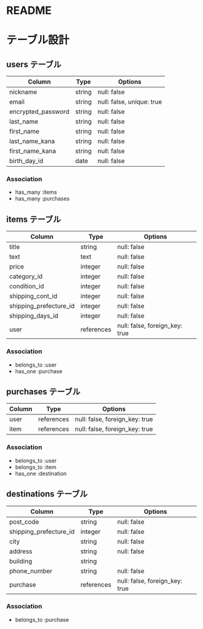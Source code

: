 # README

# テーブル設計

## users テーブル

| Column             | Type   | Options     |
| ------------------ | ------ | ----------- |
| nickname           | string | null: false |
| email              | string | null: false, unique: true |
| encrypted_password | string | null: false |
| last_name          | string | null: false |
| first_name         | string | null: false |
| last_name_kana     | string | null: false |
| first_name_kana    | string | null: false |
| birth_day_id       | date   | null: false |

### Association

- has_many :items
- has_many :purchases


## items テーブル

| Column                 | Type       | Options     |
| ---------------------- | ---------- | ----------- |
| title                  | string     | null: false |
| text                   | text       | null: false |
| price                  | integer    | null: false |
| category_id            | integer    | null: false |
| condition_id           | integer    | null: false |
| shipping_cont_id       | integer    | null: false |
| shipping_prefecture_id | integer    | null: false |
| shipping_days_id       | integer    | null: false |
| user                   | references | null: false, foreign_key: true |

### Association

- belongs_to :user
- has_one :purchase


##  purchases テーブル

| Column                      | Type       | Options                        |
| --------------------------- | ---------- | ------------------------------ |
| user                        | references | null: false, foreign_key: true |
| item                        | references | null: false, foreign_key: true |

### Association

- belongs_to :user
- belongs_to :item
- has_one :destination


## destinations テーブル

| Column                 | Type       | Options                        |
| ---------------------- | ---------- | ------------------------------ |
| post_code              | string     | null: false                    |
| shipping_prefecture_id | integer    | null: false                    |
| city                   | string     | null: false                    |
| address                | string     | null: false                    |
| building               | string     |                                |
| phone_number           | string     | null: false                    |
| purchase               | references | null: false, foreign_key: true |

### Association

- belongs_to :purchase


